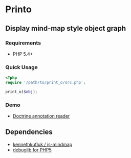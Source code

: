 # Printo
## Display mind-map style object graph

### Requirements
 * PHP 5.4+

### Quick Usage
```php
<?php
require '/path/to/print_o/src.php';

print_o($obj);
```

### Demo

 * [Doctrine annotation reader](http://koriym.github.com/print_o/sample/02-doctrine-anno.html)

Dependencies
------------

 * [kennethkufluk / js-mindmap](https://github.com/kennethkufluk/js-mindmap)
 * [debuglib for PHP5](http://phpdebuglib.de/)
